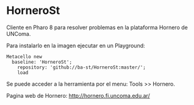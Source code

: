 # HorneroSt
Cliente en Pharo 8 para resolver problemas en la plataforma Hornero de UNComa.

Para instalarlo en la imagen ejecutar en un Playground:
```smalltalk
Metacello new
  baseline: 'HorneroSt';
	repository: 'github://ba-st/HorneroSt:master/';
	load
```
Se puede acceder a la herramienta por el menu: Tools >> Hornero.

Pagina web de Hornero: http://hornero.fi.uncoma.edu.ar/
